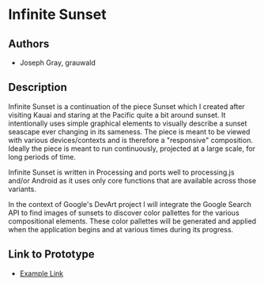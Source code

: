 # Infinite Sunset

## Authors
- Joseph Gray, grauwald

## Description
Infinite Sunset is a continuation of the piece Sunset which I created after visiting Kauai and staring at the Pacific quite a bit around sunset.  It intentionally uses simple graphical elements to visually describe a sunset seascape ever changing in its sameness.  The piece is meant to be viewed with various devices/contexts and is therefore a "responsive" composition. Ideally the piece is meant to run continuously, projected at a large scale, for long periods of time. 

Infinite Sunset is written in Processing and ports well to processing.js and/or Android as it uses only core functions that are available across those variants.  

In the context of Google's DevArt project I will integrate the Google Search API to find images of sunsets to discover color pallettes for the various compositional elements.  These color pallettes will be generated and applied when the application begins and at various times during its progress.


## Link to Prototype
- [Example Link](http://www.openprocessing.org/sketch/114116 "The original work Sunset")
